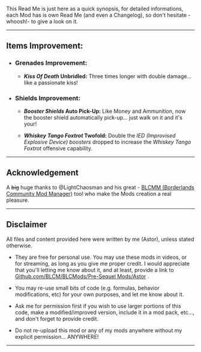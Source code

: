 This Read Me is just here as a quick synopsis, for detailed informations, each Mod has is own Read Me (and even a Changelog), so don't hesitate -whoosh!- to give a look on it.

* * * * *

## Items Improvement:

- ### Grenades Improvement:

  - __*Kiss Of Death* Unbridled:__ Three times longer with double damage... like a passionate kiss!

- ### Shields Improvement:

  - __*Booster Shields* Auto Pick-Up:__ Like Money and Ammunition, now the booster shield automatically pick-up... just walk on it and it's your!

  - __*Whiskey Tango Foxtrot* Twofold:__ Double the *IED (Improvised Explosive Device) boosters* dropped to increase the *Whiskey Tango Foxtrot* offensive capability.

* * * * *
 
## Acknowledgement

A ~~big~~ huge thanks to @LightChaosman and his great - [BLCMM (Borderlands Community Mod Manager)](https://github.com/BLCM/BLCMods/wiki/Borderlands-Community-Mod-Manager) tool who make the Mods creation a real pleasure. 

* * * * *
 
## Disclaimer

All files and content provided here were written by me (Astor), unless stated otherwise.

- They are free for personal use. You may use these mods in videos, or for streaming, as long as you give me proper credit. I would appreciate that you'll letting me know about it, and at least, provide a link to [Github.com/BLCM/BLCMods/Pre-Sequel Mods/Astor](https://github.com/BLCM/BLCMods/tree/master/Pre%20Sequel%20Mods/Astor) .

- You may re-use small bits of code (e.g. formulas, behavior modifications, etc) for your own purposes, and let me know about it. 

- Ask me for permission first if you wish to use larger portions of this code, make a modified/improved version, include it in a mod pack, etc..., and don't forget to provide credit.

- Do not re-upload this mod or any of my mods anywhere without my explicit permission... ANYWHERE!

* * * * *
